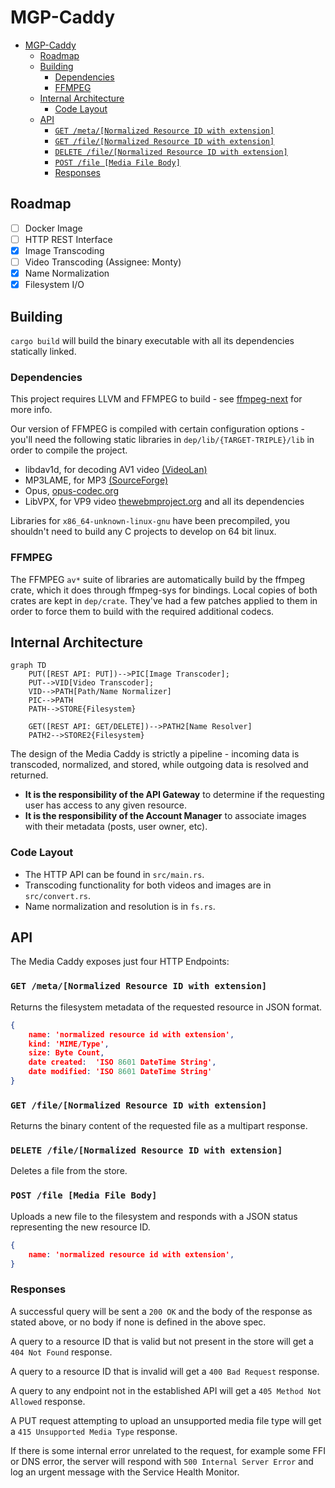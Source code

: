 # MGP-Caddy

- [MGP-Caddy](#mgp-caddy)
  - [Roadmap](#roadmap)
  - [Building](#building)
    - [Dependencies](#dependencies)
    - [FFMPEG](#ffmpeg)
  - [Internal Architecture](#internal-architecture)
    - [Code Layout](#code-layout)
  - [API](#api)
    - [`GET /meta/[Normalized Resource ID with extension]`](#get-metanormalized-resource-id-with-extension)
    - [`GET /file/[Normalized Resource ID with extension]`](#get-filenormalized-resource-id-with-extension)
    - [`DELETE /file/[Normalized Resource ID with extension]`](#delete-filenormalized-resource-id-with-extension)
    - [`POST /file [Media File Body]`](#post-file-media-file-body)
    - [Responses](#responses)

## Roadmap

- [ ] Docker Image
- [ ] HTTP REST Interface
- [X] Image Transcoding
- [ ] Video Transcoding (Assignee: Monty)
- [X] Name Normalization
- [X] Filesystem I/O

## Building

`cargo build` will build the binary executable with all its dependencies statically linked.

### Dependencies

This project requires LLVM and FFMPEG to build - see [ffmpeg-next](https://github.com/zmwangx/rust-ffmpeg/wiki/Notes-on-building) for more info.

Our version of FFMPEG is compiled with certain configuration options - you'll need the following static libraries in `dep/lib/{TARGET-TRIPLE}/lib` in order to compile the project.

- libdav1d, for decoding AV1 video [(VideoLan)](https://code.videolan.org/videolan/dav1d)
- MP3LAME, for MP3 [(SourceForge)](https://lame.sourceforge.io/)
- Opus, [opus-codec.org](https://opus-codec.org/)
- LibVPX, for VP9 video [thewebmproject.org](https://www.webmproject.org/) and all its dependencies

Libraries for `x86_64-unknown-linux-gnu` have been precompiled, you shouldn't need to build any C projects to develop on 64 bit linux.

### FFMPEG

The FFMPEG `av*` suite of libraries are automatically build by the ffmpeg crate, which it does through ffmpeg-sys for bindings. Local copies of both crates are
kept in `dep/crate`. They've had a few patches applied to them in order to force them to build with the required additional codecs.

## Internal Architecture

```mermaid
graph TD
    PUT([REST API: PUT])-->PIC[Image Transcoder];
    PUT-->VID[Video Transcoder];
    VID-->PATH[Path/Name Normalizer]
    PIC-->PATH
    PATH-->STORE{Filesystem}

    GET([REST API: GET/DELETE])-->PATH2[Name Resolver]
    PATH2-->STORE2{Filesystem}
```

The design of the Media Caddy is strictly a pipeline - incoming data is transcoded, normalized, and stored,
while outgoing data is resolved and returned. 

- **It is the responsibility of the API Gateway** to determine if the requesting user has access to any given resource.
- **It is the responsibility of the Account Manager** to associate images with their metadata (posts, user owner, etc).

### Code Layout

- The HTTP API can be found in `src/main.rs`.
- Transcoding functionality for both videos and images are in `src/convert.rs`.
- Name normalization and resolution is in `fs.rs`.

## API

The Media Caddy exposes just four HTTP Endpoints:

### `GET /meta/[Normalized Resource ID with extension]`

Returns the filesystem metadata of the requested resource
in JSON format.

```json
{
    name: 'normalized resource id with extension',
    kind: 'MIME/Type',
    size: Byte Count,
    date created:  'ISO 8601 DateTime String',
    date modified: 'ISO 8601 DateTime String'
}
```

### `GET /file/[Normalized Resource ID with extension]`

Returns the binary content of the requested file as a multipart response.

### `DELETE /file/[Normalized Resource ID with extension]`

Deletes a file from the store.

### `POST /file [Media File Body]`

Uploads a new file to the filesystem and responds with a JSON status
representing the new resource ID.

```json
{
    name: 'normalized resource id with extension',
}
```

### Responses

A successful query will be sent a `200 OK` and the body of the response as stated
above, or no body if none is defined in the above spec.

A query to a resource ID that is valid but not present in the store will get a
`404 Not Found` response.

A query to a resource ID that is invalid will get a `400 Bad Request` response.

A query to any endpoint not in the established API will get a `405 Method Not Allowed` response.

A PUT request attempting to upload an unsupported media file type will get a `415 Unsupported Media Type` response.

If there is some internal error unrelated to the request, for example some FFI or DNS error, the server
will respond with `500 Internal Server Error` and log an urgent message with the Service Health Monitor.
